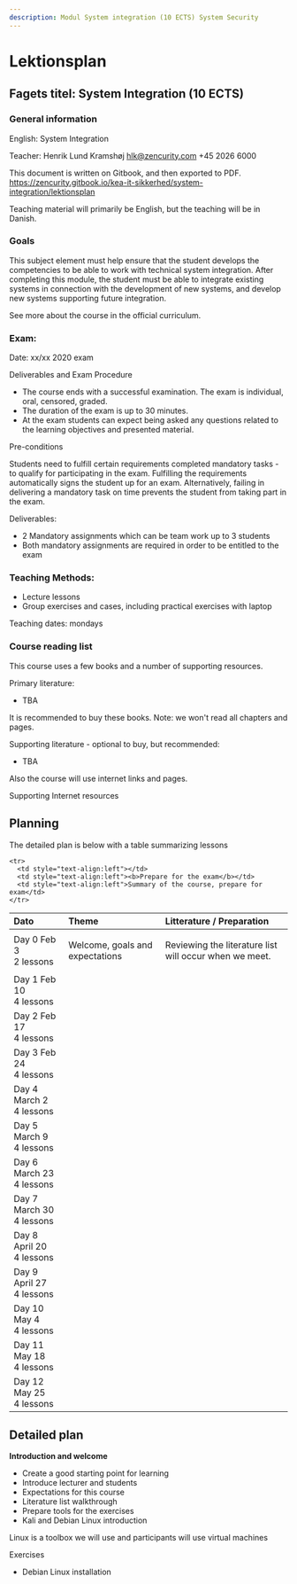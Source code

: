 ```yaml
---
description: Modul System integration (10 ECTS) System Security
---
```


# Lektionsplan

## Fagets titel: System Integration \(10 ECTS\)

### General information

English: System Integration

Teacher: Henrik Lund Kramshøj hlk@zencurity.com +45 2026 6000

This document is written on Gitbook, and then exported to PDF.
https://zencurity.gitbook.io/kea-it-sikkerhed/system-integration/lektionsplan

Teaching material will primarily be English, but the teaching will be in Danish.

### Goals

This subject element must help ensure that the student develops the competencies to be able to work with technical system integration. After completing this module, the student must be able to integrate existing systems in connection with the development of new systems, and develop new systems supporting future integration.


See more about the course in the official curriculum.

### Exam:

Date: xx/xx 2020 exam

Deliverables and Exam Procedure

* The course ends with a successful examination. The exam is individual, oral, censored, graded.
* The duration of the exam is up to 30 minutes.
* At the exam students can expect being asked any questions related to the learning objectives and presented material.

Pre-conditions

Students need to fulfill certain requirements  completed mandatory tasks - to qualify for participating in the exam.
Fulfilling the requirements automatically signs the student up for an exam. Alternatively, failing in delivering a mandatory
task on time prevents the student from taking part in the exam.

 Deliverables:
* 2 Mandatory assignments which can be team work up to 3 students
* Both mandatory assignments are required in order to be entitled to the exam


### Teaching Methods:

* Lecture lessons
* Group exercises and cases, including practical exercises with laptop

Teaching dates: mondays

### Course reading list
This course uses a few books and a number of supporting resources.

Primary literature:

* TBA

It is recommended to buy these books. Note: we won't read all chapters and pages.

Supporting literature - optional to buy, but recommended:

* TBA

Also the course will use internet links and pages.

Supporting Internet resources

## Planning

The detailed plan is below with a table summarizing lessons

<table>
<thead>
<tr>
  <th style="text-align:left">Dato</th>
  <th style="text-align:left">Theme</th>
  <th style="text-align:left">Litterature / Preparation</th>
</tr>
</thead>
<tbody>
<tr>
  <td style="text-align:left">Day 0 Feb 3 </br> 2 lessons</td>
  <td style="text-align:left">
    <p>Welcome, goals and expectations</br>
    </p>
  </td>
  <td style="text-align:left">
  <p> Reviewing the literature list will occur when we meet. </p>
  </td>
</tr>
<tr>
  <td style="text-align:left">Day 1 Feb 10 </br>4 lessons </td>
  <td style="text-align:left">
    <p> </br>
    </p>
  </td>
  <td style="text-align:left">
  <p>  </p>
  </td>
</tr>
<tr>
  <td style="text-align:left">Day 2 Feb 17 </br>4 lessons </td>
  <td style="text-align:left">
    <p> </br>
    </p>
  </td>
  <td style="text-align:left">
  <p>  </p>
  </td>
</tr>
<tr>
  <td style="text-align:left">Day 3 Feb 24 </br>4 lessons </td>
  <td style="text-align:left">
    <p> </br>
    </p>
  </td>
  <td style="text-align:left">
  <p>  </p>
  </td>
</tr>
<tr>
  <td style="text-align:left">Day 4 March 2 </br>4 lessons </td>
  <td style="text-align:left">
    <p> </br>
    </p>
  </td>
  <td style="text-align:left">
  <p>  </p>
  </td>
</tr>
<tr>
  <td style="text-align:left">Day 5 March 9 </br>4 lessons </td>
  <td style="text-align:left">
    <p> </br>
    </p>
  </td>
  <td style="text-align:left">
  <p>  </p>
  </td>
</tr>
<tr>
  <td style="text-align:left">Day 6 March 23 </br>4 lessons </td>
  <td style="text-align:left">
    <p> </br>
    </p>
  </td>
  <td style="text-align:left">
  <p>  </p>
  </td>
</tr>
<tr>
  <td style="text-align:left">Day 7 March 30 </br>4 lessons </td>
  <td style="text-align:left">
    <p> </br>
    </p>
  </td>
  <td style="text-align:left">
  <p>  </p>
  </td>
</tr>
<tr>
  <td style="text-align:left">Day 8 April 20 </br>4 lessons </td>
  <td style="text-align:left">
    <p> </br>
    </p>
  </td>
  <td style="text-align:left">
  <p>  </p>
  </td>
</tr>
<tr>
  <td style="text-align:left">Day 9 April 27 </br>4 lessons </td>
  <td style="text-align:left">
    <p> </br>
    </p>
  </td>
  <td style="text-align:left">
  <p>  </p>
  </td>
</tr>
<tr>
  <td style="text-align:left">Day 10 May 4 </br>4 lessons </td>
  <td style="text-align:left">
    <p> </br>
    </p>
  </td>
  <td style="text-align:left">
  <p>  </p>
  </td>
</tr>
<tr>
  <td style="text-align:left">Day 11 May 18 </br>4 lessons </td>
  <td style="text-align:left">
    <p> </br>
    </p>
  </td>
  <td style="text-align:left">
  <p>  </p>
  </td>
</tr>
<tr>
  <td style="text-align:left">Day 12 May 25 </br>4 lessons </td>
  <td style="text-align:left">
    <p> </br>
    </p>
  </td>
  <td style="text-align:left">
  <p>  </p>
  </td>
</tr>

    <tr>
      <td style="text-align:left"></td>
      <td style="text-align:left"><b>Prepare for the exam</b></td>
      <td style="text-align:left">Summary of the course, prepare for exam</td>
    </tr>
  </tbody>
</table>

## Detailed plan

**Introduction and welcome**

* Create a good starting point for learning
* Introduce lecturer and students
* Expectations for this course
* Literature list walkthrough
* Prepare tools for the exercises
* Kali and Debian Linux introduction

Linux is a toolbox we will use and participants will use virtual machines

Exercises
* Debian Linux installation
